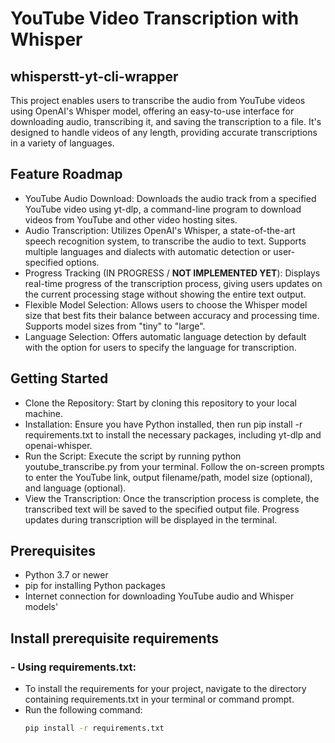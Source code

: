 # YouTube Video Transcription with Whisper
## whisperstt-yt-cli-wrapper
This project enables users to transcribe the audio from YouTube videos using OpenAI's Whisper model, offering an easy-to-use interface for downloading audio, transcribing it, and saving the transcription to a file. It's designed to handle videos of any length, providing accurate transcriptions in a variety of languages.

## Feature Roadmap
- YouTube Audio Download: Downloads the audio track from a specified YouTube video using yt-dlp, a command-line program to download videos from YouTube and other video hosting sites.
- Audio Transcription: Utilizes OpenAI's Whisper, a state-of-the-art speech recognition system, to transcribe the audio to text. Supports multiple languages and dialects with automatic detection or user-specified options.
- Progress Tracking (IN PROGRESS / **NOT IMPLEMENTED YET**): Displays real-time progress of the transcription process, giving users updates on the current processing stage without showing the entire text output.
- Flexible Model Selection: Allows users to choose the Whisper model size that best fits their balance between accuracy and processing time. Supports model sizes from "tiny" to "large".
- Language Selection: Offers automatic language detection by default with the option for users to specify the language for transcription.

## Getting Started
- Clone the Repository: Start by cloning this repository to your local machine.
- Installation: Ensure you have Python installed, then run pip install -r requirements.txt to install the necessary packages, including yt-dlp and openai-whisper.
- Run the Script: Execute the script by running python youtube_transcribe.py from your terminal. Follow the on-screen prompts to enter the YouTube link, output filename/path, model size (optional), and language (optional).
- View the Transcription: Once the transcription process is complete, the transcribed text will be saved to the specified output file. Progress updates during transcription will be displayed in the terminal.

## Prerequisites
* Python 3.7 or newer
* pip for installing Python packages
* Internet connection for downloading YouTube audio and Whisper models'

## Install prerequisite requirements 
### - Using requirements.txt:
- To install the requirements for your project, navigate to the directory containing requirements.txt in your terminal or command prompt.
- Run the following command:
  ```sh
  pip install -r requirements.txt
  ```
  

